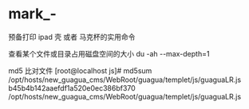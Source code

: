 # mark_-
预备打印 ipad 壳 或者 马克杯的实用命令

查看某个文件或目录占用磁盘空间的大小
du -ah --max-depth=1

md5 比对文件 
[root@localhost js]# md5sum /opt/hosts/new_guagua_cms/WebRoot/guagua/templet/js/guaguaLR.js
b45b4b142aaefdf1a520e0ec386bf370  /opt/hosts/new_guagua_cms/WebRoot/guagua/templet/js/guaguaLR.js
